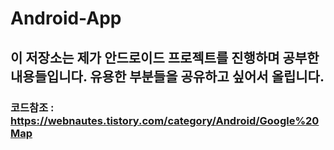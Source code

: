 # Android-App

## 이 저장소는 제가 안드로이드 프로젝트를 진행하며 공부한 내용들입니다. 유용한 부분들을 공유하고 싶어서 올립니다.

### 코드참조 : https://webnautes.tistory.com/category/Android/Google%20Map

